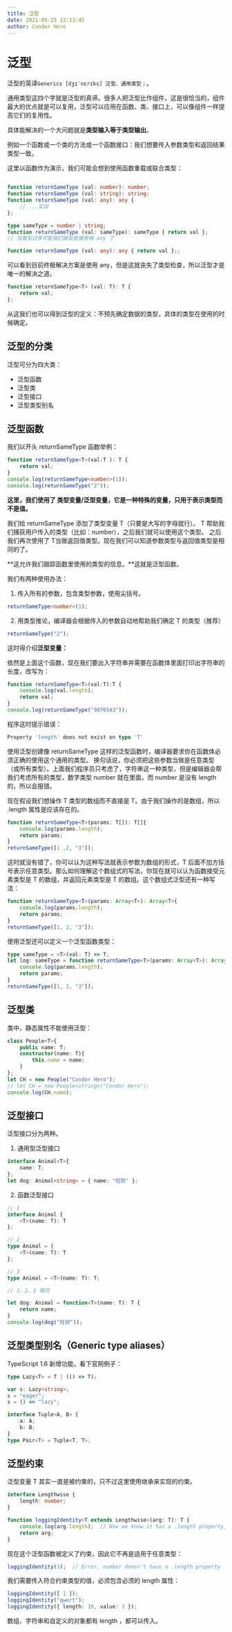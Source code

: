 ```yaml
---
title: 泛型
date: 2021-05-25 12:13:45
author: Condor Hero
---
```


# 泛型

泛型的英译`Generics [dʒɪˈnɛrɪks] 泛型、通用类型；`。

通用类型这四个字就是泛型的真谛。很多人把泛型比作组件，这是很恰当的，组件最大的优点就是可以复用，泛型可以应用在函数、类、接口上，可以像组件一样提高它们的复用性。

具体能解决的一个大问题就是**类型输入等于类型输出**。

例如一个函数或一个类的方法或一个函数接口：我们想要传入参数类型和返回结果类型一致。

这里以函数作为演示，我们可能会想到使用函数重载或联合类型：

```ts

function returnSameType (val: number): number;
function returnSameType (val: string): string;
function returnSameType (val: any): any {
    // ...实现
};

type sameType = number | string;
function returnSameType (val: sameType): sameType { return val };
// 当类型过多可能我们就会直接使用 any 了

function returnSameType (val: any): any { return val };;
```

可以看到目前终极解决方案是使用 any，但是这就丧失了类型检查，所以泛型才是唯一的解决之道。

```ts
function returnSameType<T> (val: T): T {
    return val;
};
```

从这我们也可以得到泛型的定义：不预先确定数据的类型，具体的类型在使用的时候确定。

## 泛型的分类

泛型可分为四大类：

- 泛型函数
- 泛型类
- 泛型接口
- 泛型类型别名

## 泛型函数

我们以开头 returnSameType 函数举例：

```ts
function returnSameType<T>(val:T ): T {
    return val;
}
console.log(returnSameType<number>(1));
console.log(returnSameType("2"));
```

**这里，我们使用了 类型变量/泛型变量，它是一种特殊的变量，只用于表示类型而不是值。**

我们给 returnSameType 添加了类型变量  T（只要是大写的字母就行）。 T 帮助我们捕获用户传入的类型（比如：number），之后我们就可以使用这个类型。 之后我们再次使用了 T当做返回值类型。现在我们可以知道参数类型与返回值类型是相同的了。

**这允许我们跟踪函数里使用的类型的信息。**这就是泛型函数。

我们有两种使用办法：

1. 传入所有的参数，包含类型参数，使用尖括号。

```ts
returnSameType<number>(1);
```

2. 用类型推论，编译器会根据传入的参数自动地帮助我们确定 T 的类型（推荐）

```ts
returnSameType("2");
```

这时得介绍**泛型变量：**

依然是上面这个函数，现在我们要出入字符串并需要在函数体里面打印出字符串的长度，改写为：

```ts
function returnSameType<T>(val:T):T {
    console.log(val.length);
    return val;
}
console.log(returnSameType("9876543"));
```

程序这时提示错误：

```ts
Property 'length' does not exist on type 'T'
```

使用泛型创建像 returnSameType 这样的泛型函数时，编译器要求你在函数体必须正确的使用这个通用的类型。 换句话说，你必须把这些参数当做是任意类型（或所有类型）。上面我们程序员只考虑了，字符串这一种类型，但是编辑器会帮我们考虑所有的类型，数字类型 number 就在里面，而 number 是没有 length 的，所以会报错。

现在假设我们想操作 T 类型的数组而不直接是 T。由于我们操作的是数组，所以 .length 属性是应该存在的。

```ts
function returnSameType<T>(params: T[]): T[]{
    console.log(params.length);
    return params;
}
returnSameType([1 ,2, "3"]);
```

这时就没有错了，你可以认为这种写法就表示参数为数组的形式，T 后面不加方括号表示任意类型。那么如何理解这个数组式的写法，你现在就可以认为函数接受元素类型是 T 的数组，并返回元素类型是 T 的数组。这个数组式泛型还有一种写法：

```ts
function returnSameType<T>(params: Array<T>): Array<T>{
    console.log(params.length);
    return params;
}
returnSameType([1, 2, "3"]);
```

使用泛型还可以定义一个泛型函数类型：

```ts
type sameType = <T>(val: T) => T;
let log: sameType = function returnSameType<T>(params: Array<T>): Array<T>{
    console.log(params.length);
    return params;
}
returnSameType([1, 2, "3"]);
```

## 泛型类

类中，静态属性不能使用泛型： 

```ts
class People<T>{
    public name: T;
    constructor(name: T){
        this.name = name;
    }
};
let CH = new People("Condor Hero");
// let CH = new People<string>("Condor Hero");
console.log(CH.name);
```

## 泛型接口

泛型接口分为两种。

1. 通用型泛型接口
```ts
interface Animal<T>{
    name: T;
};
let dog: Animal<string> = { name: "旺财" };
```

2. 函数泛型接口

```ts
// 1
interface Animal {
    <T>(name: T): T
};

// 2
type Animal = {
    <T>(name: T): T
};

// 3
type Animal = <T>(name: T): T;

// 1、2、3 等同

let dog: Animal = function<T>(name: T): T {
    return name;
}
console.log(dog("旺财"));
```
## 泛型类型别名（Generic type aliases）

TypeScript 1.6 新增功能，看下官网例子：

```ts
type Lazy<T> = T | (() => T);

var s: Lazy<string>;
s = "eager";
s = () => "lazy";

interface Tuple<A, B> {
    a: A;
    b: B;
}
type Pair<T> = Tuple<T, T>;
```

## 泛型约束

泛型变量 T 其实一直是被约束的，只不过这里使用继承来实现的约束。

```ts
interface Lengthwise {
    length: number;
}

function loggingIdentity<T extends Lengthwise>(arg: T): T {
    console.log(arg.length);  // Now we know it has a .length property, so no more error
    return arg;
}
```

现在这个泛型函数被定义了约束，因此它不再是适用于任意类型：

```ts
loggingIdentity(3);  // Error, number doesn't have a .length property
```

我们需要传入符合约束类型的值，必须包含必须的 length 属性：

```ts
loggingIdentity([ 1 ]);
loggingIdentity("qwert");
loggingIdentity({ length: 10, value: 3 });
```

数组、字符串和自定义的对象都有 length ，都可以传入。